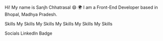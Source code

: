 Hi! My name is Sanjh Chhatrasal 😄
🌍  I am a Front-End Developer based in Bhopal, Madhya Pradesh.

Skills
My Skills       My Skills       My Skills       My Skills       My Skills

Socials
LinkedIn Badge
